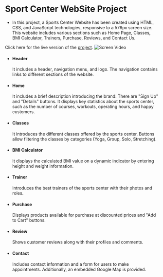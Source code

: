 # Sport Center WebSite Project
- In this project, a Sports Center Website has been created using HTML, CSS, and JavaScript technologies, responsive to a 576px screen size. This website includes various sections such as Home Page, Classes, BMI Calculator, Trainers, Purchase, Reviews, and Contact Us.

Click here for the live version of the [project](https://sport-center-gamma.vercel.app/).
![Screen Video](/public/img/screenshot.gif)

- #### Header
   It includes a header, navigation menu, and logo. The navigation contains links to different sections of the website.
- #### Home 
  It includes a brief description introducing the brand. There are "Sign Up" and "Details" buttons. It displays key statistics about the sports center, such as the number of courses, workouts, operating hours, and happy customers.
- #### Classes
  It introduces the different classes offered by the sports center. Buttons allow filtering the classes by categories (Yoga, Group, Solo, Stretching).
- #### BMI Calculator 
  It displays the calculated BMI value on a dynamic indicator by entering height and weight information.
- #### Trainer 
  Introduces the best trainers of the sports center with their photos and roles.
- #### Purchase 
  Displays products available for purchase at discounted prices and "Add to Cart" buttons.
- #### Review 
  Shows customer reviews along with their profiles and comments.
- #### Contact 
  Includes contact information and a form for users to make appointments. Additionally, an embedded Google Map is provided.
